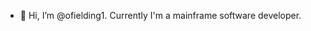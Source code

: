 - 👋 Hi, I’m @ofielding1. Currently I'm a mainframe software developer.


<!---
ofielding1/ofielding1 is a ✨ special ✨ repository because its `README.md` (this file) appears on your GitHub profile.
You can click the Preview link to take a look at your changes.
--->
